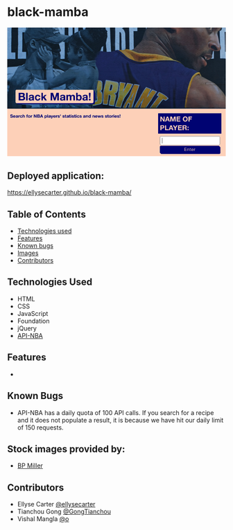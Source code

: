 # black-mamba

![screenshot](assets/images/screenshot2.png)

## Deployed application:
https://ellysecarter.github.io/black-mamba/

## Table of Contents
* [Technologies used](#technologies-used)
* [Features](#features)
* [Known bugs](#known-bugs)
* [Images](#stock-images-provided-by)
* [Contributors](#contributors)


## Technologies Used
* HTML
* CSS
* JavaScript
* Foundation
* jQuery
* [API-NBA](https://api-sports.io/documentation/nba/v2)


## Features
* 

## Known Bugs
* API-NBA has a daily quota of 100 API calls. If you search for a recipe and it does not populate a result, it is because we have hit our daily limit of 150 requests. 


## Stock images provided by:
* [BP Miller](https://unsplash.com/photos/jshW04uzun8)



## Contributors
* Ellyse Carter [@ellysecarter](https://github.com/ellysecarter)
* Tianchou Gong [@GongTianchou](https://github.com/GongTianchou) 
* Vishal Mangla [@o]() 
